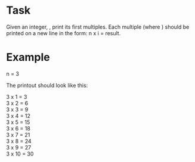 # Task
Given an integer, , print its first  multiples. Each multiple  (where ) should be printed on a new line in the form: n x i = result.

# Example

n = 3

The printout should look like this:

3 x 1 = 3\
3 x 2 = 6\
3 x 3 = 9\
3 x 4 = 12\
3 x 5 = 15\
3 x 6 = 18\
3 x 7 = 21\
3 x 8 = 24\
3 x 9 = 27\
3 x 10 = 30
